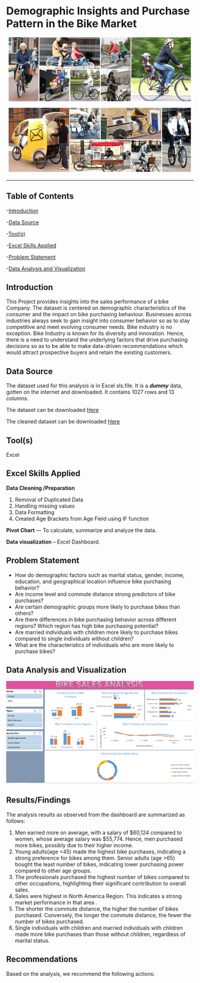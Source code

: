 # Demographic Insights and Purchase Pattern in the Bike Market

![](Bike2.png)
___

## Table of Contents

-[Introduction](#introduction)

-[Data Source](#data-source)

-[Tool(s)](#tool(s))

-[Excel Skills Applied](#excel-skills-applied)

-[Problem Statement](#problem-statement)

-[Data Analysis and Visualization](#data-analysis-and-visualization)

## Introduction
This Project provides insights into the sales performance of a bike Company. The dataset is centered on demographic characteristics of the consumer and the impact on bike purchasing behaviour.
Businesses across industries always seek to gain insight into consumer behavior so as to stay competitive and meet evolving consumer needs. Bike industry is no exception. 
Bike Industry is known for its diversity and innovation. Hence, there is a need to understand the underlying factors that drive purchasing decisions so as to be able to make data-driven recommendations which would attract prospective buyers and retain the existing customers.

## Data Source
The dataset used for this analysis is in Excel xls.file. It is a **_dummy_** data, gotten on the internet and downloaded. It contains 1027 rows and 13 columns.

The dataset can be downloaded [Here](https://github.com/Rolakamin/Project_Documentation/blob/main/Dataset.xlsx)

The cleaned dataset can be downloaded [Here](https://github.com/Rolakamin/Project_Documentation/blob/main/Cleaned%20Data.xlsx)

## Tool(s)
Excel

## Excel Skills Applied
**Data Cleaning /Preparation**
1. Removal of Duplicated Data 
2. Handling missing values
3. Data Formatting
4. Created Age Brackets from Age Field using IF function
   
**Pivot Chart** — To calculate, summarize and analyze the data.

**Data visualization** – Excel Dashboard.

## Problem Statement
-  How do demographic factors such as marital status, gender, income, education, and geographical location influence bike purchasing behavior?
-  Are income level and commute distance strong predictors of bike purchases?
-  Are certain demographic groups more likely to purchase bikes than others?
-  Are there differences in bike purchasing behavior across different regions? Which region has high bike purchasing potential?
-  Are married individuals with children more likely to purchase bikes compared to single individuals without children?
-  What are the characteristics of individuals who are more likely to purchase bikes?

## Data Analysis and Visualization

![](Dashboard.png)

## Results/Findings

The analysis results as observed from the dashboard are summarized as follows:
1. Men earned more on average, with a salary of $60,124 compared to women, whose average salary was $55,774. Hence, men purchased more bikes, possibly due to their higher income.
2. Young adults(age <45) made the highest bike purchases, indicating a strong preference for bikes among them.
   Senior adults (age >65) bought the least number of bikes, indicating lower purchasing power compared to other age groups.
3. The professionals purchased the highest number of bikes compared to other occupations, highlighting their significant contribution to overall sales.
4. Sales were highest in North America Region. This indicates a strong market performance in that area .
5. The shorter the commute distance, the higher the number of bikes purchased. Conversely, the longer the commute distance, the fewer the number of bikes purchased.
6. Single individuals with children and married individuals with children made more bike purchases than those without children, regardless of marital status.

## Recommendations

Based on the analysis, we recommend the following actions:



